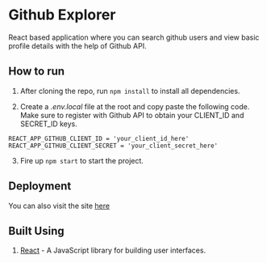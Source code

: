 # Github Explorer

React based application where you can search github users and view basic profile details with the help of Github API.

## How to run

1. After cloning the repo, run ```npm install``` to install all dependencies.

2. Create a _.env.local_ file at the root and copy paste the following code. Make sure to register with Github API to obtain your CLIENT_ID and SECRET_ID keys.

```
REACT_APP_GITHUB_CLIENT_ID = 'your_client_id_here'
REACT_APP_GITHUB_CLIENT_SECRET = 'your_client_secret_here'
```

3. Fire up ```npm start``` to start the project.

## Deployment

You can also visit the site [here](explore-github.netlify.com)

## Built Using

1. [React](https://reactjs.org/) - A JavaScript library for building user interfaces.
